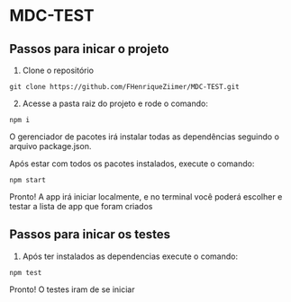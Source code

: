 # MDC-TEST

## Passos para inicar o projeto

1. Clone o repositório
```shell
git clone https://github.com/FHenriqueZiimer/MDC-TEST.git
```

2. Acesse a pasta raiz do projeto e rode o comando:

```shell
npm i
```

O gerenciador de pacotes irá instalar todas as dependências seguindo o arquivo package.json.

Após estar com todos os pacotes instalados, execute o comando:

```shell
npm start
```
Pronto! A app irá iniciar localmente, e no terminal você poderá escolher e testar a lista de app que foram criados


## Passos para inicar os testes

1. Após ter instalados as dependencias execute o comando:

```shell
npm test
```

Pronto! O testes iram de se iniciar


